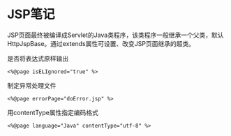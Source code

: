 # JSP笔记
   
JSP页面最终被编译成Servlet的Java类程序，该类程序一般继承一个父类，默认HttpJspBase。通过extends属性可设置、改变JSP页面继承的超类。   
    
   
是否将表达式原样输出   
```
<%@page isELIgnored="true" %>
```
   
制定异常处理文件   
```
<%@page errorPage="doError.jsp" %>
```
   
用contentType属性指定编码格式   
```
<%@page language="Java" contentType="utf-8" %>
```

